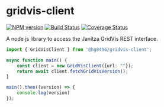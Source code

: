 # gridvis-client
[![NPM version](https://img.shields.io/npm/v/@hg8496/gridvis-client.svg)](https://www.npmjs.com/package/@hg8496/gridvis-client)
[![Build Status](https://travis-ci.org/hg8496/gridvis-client.svg?branch=master)](https://travis-ci.org/hg8496/gridvis-client)
[![Coverage Status](https://coveralls.io/repos/github/hg8496/gridvis-client/badge.svg?branch=master)](https://coveralls.io/github/hg8496/gridvis-client?branch=master)

A node js library to access the Janitza GridVis REST interface.

```typescript
import { GridVisClient } from '@hg8496/gridvis-client';

async function main() {
    const client = new GridVisClient({url: ""});
    return await client.fetchGridVisVersion();
}

main().then((version) => {
    console.log(version)
});
```
